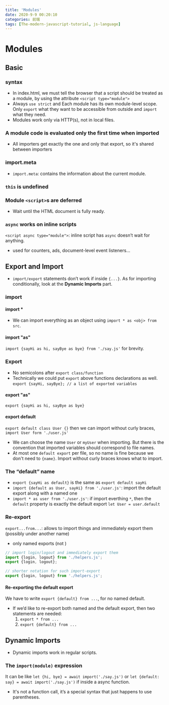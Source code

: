 ```yaml
---
title: 'Modules'
date: 2020-9-9 00:20:10
categories: 前端
tags: [The-modern-javascript-tutorial, js-language]
---
```


# Modules
## Basic
### syntax
- In index.html, we must tell the browser that a script should be treated as a module, by using the attribute `<script type="module">`
- Always `use strict` and Each module has its own module-level scope. Only `export` what they want to be accessible from outside and `import` what they need.
- Modules work only via HTTP(s), not in local files.

### A module code is evaluated only the first time when imported
- All importers get exactly the one and only that export, so it's shared between importers

### import.meta
- `import.meta`: contains the information about the current module.
<!--more-->

### `this` is undefined
### Module `<script>`s are deferred
-  Wait until the HTML document is fully ready.

### `async` works on inline scripts
`<script async type="module">`: inline script has `async` doesn’t wait for anything.
- used for counters, ads, document-level event listeners...

## Export and Import
- `import/export` statements don’t work if inside `{...}`. As for importing conditionally, look at the **Dynamic Imports** part.

### import
#### import *
- We can import everything as an object using `import * as <obj> from src`.

#### import "as"
`import {sayHi as hi, sayBye as bye} from './say.js'` for brevity.

### Export
- No semicolons after `export class/function` 
- Technically we could put `export` above functions declarations as well. `export {sayHi, sayBye}; // a list of exported variables`

#### export "as"
`export {sayHi as hi, sayBye as bye}`

#### export default
`export default class User {}` then we can import without curly braces, `import User form './user.js'`
- We can choose the name `User` or `myUser` when importing. But there is the convention that imported variables should correspond to file names.
- At most one `default export` per file, so no name is fine because we don't need to `{name}`. Import without curly braces knows what to import.

### The “default” name
- `export {sayHi as default}` is the same as `export default sayHi`
- `import {default as User, sayHi} from './user.js'`: import the default export along with a named one
- `import * as user from './user.js'`: if import everthing `*`, then the `default` property is exactly the default export `let User = user.default`

### Re-export
`export...from...`: allows to import things and immediately export them (possibly under another name)
-  only named exports (not )

```javascript
// import login/logout and immediately export them
import {login, logout} from './helpers.js';
export {login, logout};

// shorter notation for such import-export
export {login, logout} from './helpers.js';
```

#### Re-exporting the default export
We have to write `export {default} from ...`, for no named default.
- If we’d like to re-export both named and the default export, then two statements are needed:
  1. `export * from ...`
  2. `export {default} from ...`
  

## Dynamic Imports
- Dynamic imports work in regular scripts.

### The `import(module)` expression
It can be like `let {hi, bye} = await import('./say.js')` or `let {default: say} = await import('./say.js')` if inside a async function.
- It's not a function call, it’s a special syntax that just happens to use parentheses.
